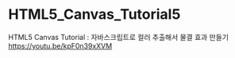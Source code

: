 # HTML5_Canvas_Tutorial5
HTML5 Canvas Tutorial : 자바스크립트로 컬러 추출해서 물결 효과 만들기
https://youtu.be/kpF0n39xXVM

